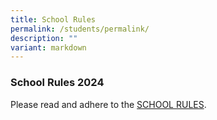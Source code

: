```yaml
---
title: School Rules
permalink: /students/permalink/
description: ""
variant: markdown
---
```

### School Rules 2024

Please read and adhere to the [SCHOOL RULES](/files/2024_School_Rules_updated_June2024.pdf).